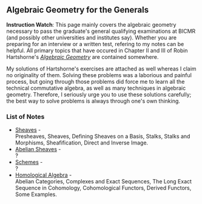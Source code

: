 ## Algebraic Geometry for the Generals

**Instruction Watch**: This page mainly covers the algebraic geometry necessary to pass the graduate's general qualifying examinations at BICMR (and possibly other universities and institutes say). Whether you are preparing for an interview or a written test, refering to my notes can be helpful. All primary topics that have occured in Chapter II and III of Robin Hartshorne's [_Algebraic Geometry_](https://www.amazon.com/Algebraic-Geometry-Graduate-Texts-Mathematics/dp/0387902449) are contained somewhere.

My solutions of Hartshorne's exercises are attached as well whereas I claim no originality of them. Solving these problems was a laborious and painful process, but going through those problems did force me to learn all the technical commutative algebra, as well as many techniques in algebraic geometry. Therefore, I seriously urge you to use these solutions carefully; the best way to solve problems is always through one's own thinking.

### List of Notes

- [Sheaves](./genag-sheaves.pdf) - <br/>
  Presheaves, Sheaves, Defining Sheaves on a Basis, Stalks, Stalks and Morphisms, Sheafification, Direct and Inverse Image.
- [Abelian Sheaves](./genag-absheaves.pdf) - <br/>
  ?
- [Schemes](./genag-schemes.pdf) - <br/>
  ?
- [Homological Algebra](./genag-homalg.pdf) - <br/>
  Abelian Categories, Complexes and Exact Sequences, The Long Exact Sequence in Cohomology, Cohomological Functors, Derived Functors, Some Examples.
